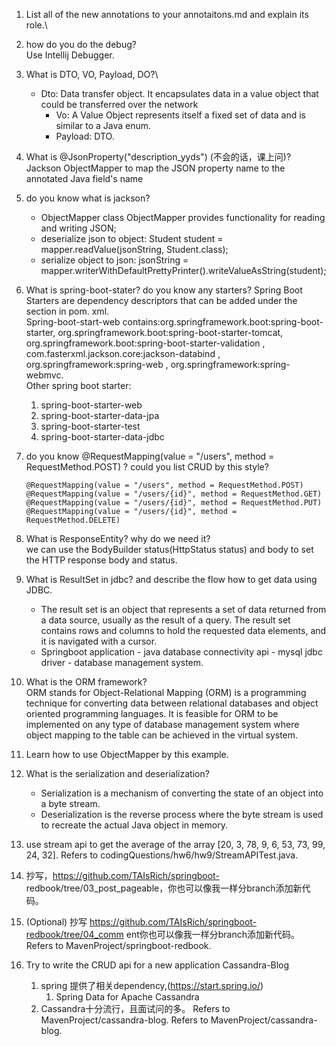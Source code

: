 1. List all of the new annotations to your annotaitons.md and explain its role.\
2. how do you do the debug?\
Use Intellij Debugger.
3. What is DTO, VO, Payload, DO?\
   * Dto: Data transfer object. It encapsulates data in a value object that could be transferred over the network
     * Vo: A Value Object represents itself a fixed set of data and is similar to a Java enum.
     * Payload: DTO.
4. What is @JsonProperty("description_yyds") (不会的话，课上问)?\
    Jackson ObjectMapper to map the JSON property name to the annotated Java field's name
5. do you know what is jackson?
   * ObjectMapper class ObjectMapper provides functionality for reading and writing JSON;
   * deserialize json to object: Student student = mapper.readValue(jsonString, Student.class);
   * serialize object to json: jsonString = mapper.writerWithDefaultPrettyPrinter().writeValueAsString(student);
6. What is spring-boot-stater? do you know any starters?
   Spring Boot Starters are dependency descriptors that can be added under the <dependencies> section in pom. xml.\
Spring-boot-start-web contains:org.springframework.boot:spring-boot-starter, org.springframework.boot:spring-boot-starter-tomcat, org.springframework.boot:spring-boot-starter-validation
   , com.fasterxml.jackson.core:jackson-databind
   , org.springframework:spring-web
   , org.springframework:spring-webmvc.\
Other spring boot starter:
   1. spring-boot-starter-web
   2. spring-boot-starter-data-jpa
   3. spring-boot-starter-test
   4. spring-boot-starter-data-jdbc
7. do you know  @RequestMapping(value = "/users", method = RequestMethod.POST) ? could you list CRUD by this style?
    ```
    @RequestMapping(value = "/users", method = RequestMethod.POST)
    @RequestMapping(value = "/users/{id}", method = RequestMethod.GET)
    @RequestMapping(value = "/users/{id}", method = RequestMethod.PUT)
    @RequestMapping(value = "/users/{id}", method = RequestMethod.DELETE)
    ```

8.  What is ResponseEntity? why do we need it?\
   we can use the BodyBuilder status(HttpStatus status) and body to set the HTTP response body and status. 
9.  What is ResultSet in jdbc? and describe the flow how to get data using JDBC.
    * The result set is an object that represents a set of data returned from a data source, usually as the result of a query. The result set contains rows and columns to hold the requested data elements, and it is navigated with a cursor.
    * Springboot application - java database connectivity api - mysql jdbc driver - database management system.
10. What is the ORM framework?\
    ORM stands for Object-Relational Mapping (ORM) is a programming technique for converting data between relational databases and object oriented programming languages. It is feasible for ORM to be implemented on any type of database management system where object mapping to the table can be achieved in the virtual system.
11. Learn how to use ObjectMapper by this example.
12. What is the serialization and deserialization?
    * Serialization is a mechanism of converting the state of an object into a byte stream. 
    * Deserialization is the reverse process where the byte stream is used to recreate the actual Java object in memory.
13. use stream api to get the average of the array [20, 3, 78, 9, 6, 53, 73, 99, 24, 32].
    Refers to codingQuestions/hw6/hw9/StreamAPITest.java.
14. 抄写，https://github.com/TAIsRich/springboot-
    redbook/tree/03_post_pageable，你也可以像我一样分branch添加新代码。
15. (Optional) 抄写 https://github.com/TAIsRich/springboot-redbook/tree/04_comm
    ent你也可以像我一样分branch添加新代码。\
    Refers to MavenProject/springboot-redbook.
16. Try to write the CRUD api for a new application Cassandra-Blog
    1. spring 提供了相关dependency,(https://start.spring.io/)
       1. Spring Data for Apache Cassandra
    2. Cassandra十分流行，且面试问的多。
       Refers to MavenProject/cassandra-blog.
    Refers to MavenProject/cassandra-blog.